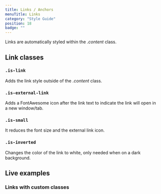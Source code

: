 ```yaml
---
title: Links / Anchors
menuTitle: Links
category: "Style Guide"
position: 18
badge: ""
---
```


Links are automatically styled within the _.content_ class.

## Link classes

### `.is-link`

Adds the link style outside of the _.content_ class.

### `.is-external-link`

Adds a FontAwesome icon after the link text to indicate the link will open in a new window/tab.

### `.is-small`

It reduces the font size and the external link icon.

### `.is-inverted`

Changes the color of the link to white, only needed when on a dark background.

## Live examples

### Links with custom classes

<example name="Links1" height="500"></example>
